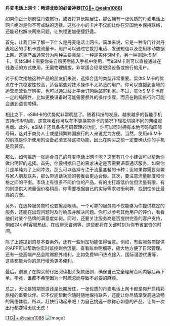 **丹麦电话上网卡：畅游北欧的必备神器[[TG💪+ @esim1088](https://t.me/s/esim1088)]**

如果你正计划前往丹麦旅行，或者打算长期居住，那么拥有一张优质的丹麦电话上网卡绝对是你不可或缺的选择。这张小小的卡片不仅能让你在异国他乡保持联络，还能轻松解决网络问题，让旅程更加便捷舒适。

首先，让我们来了解一下什么是丹麦电话上网卡。简单来说，它是一种专门针对丹麦地区的手机卡或流量卡，用户可以通过它拨打电话、发送短信以及使用移动数据上网。这类产品通常分为两种主要类型：一种是实体SIM卡，另一种则是eSIM卡。实体SIM卡需要你亲自购买后插入手机中使用，而eSIM卡则可以直接通过在线激活的方式使用，无需物理插拔，非常适合经常更换设备或旅行的用户。

对于初次接触这种产品的朋友们来说，选择合适的类型非常重要。实体SIM卡的优点在于其稳定性较高，适合那些对技术操作不太熟悉的用户。你可以直接到当地的运营商营业厅购买，也可以通过线上平台订购后邮寄到家。不过，实体SIM卡也有一定的局限性，比如更换设备时可能需要额外的操作步骤，而且在跨国旅行时可能会遇到语言障碍。

相比之下，eSIM卡的优势就非常明显了。随着科技的发展，越来越多的智能手机支持eSIM功能，这意味着你可以在不更换实体卡的情况下轻松切换不同的网络服务商。此外，eSIM卡还具备多号码管理的功能，你可以同时拥有本地号码和国际号码，这对于商务人士或是频繁跨国旅行的人来说尤为方便。当然，使用eSIM卡的前提是你所使用的设备必须支持这项功能，因此在购买之前一定要确认你的手机是否兼容。

那么，如何挑选一张适合自己的丹麦电话上网卡呢？这里有几个小建议可以帮助你做出明智的选择。首先，你要根据自己的需求决定是否需要语音通话服务。如果你只是单纯为了上网冲浪，那么可以选择专注于流量套餐的卡种；但如果你需要频繁与家人朋友联系，那么带通话功能的套餐会更适合你。其次，要注意流量额度和价格之间的平衡。市场上有很多不同价位的产品，有的主打超低价位但流量有限，有的则提供大流量但价格稍高。你需要根据自己的实际需求权衡利弊，找到性价比最高的方案。

另外，在选择服务商时也要擦亮眼睛。一个可靠的服务商不仅能够为你提供稳定的服务，还能在出现问题时及时响应并解决问题。你可以参考其他用户的评价，看看他们对某个品牌的满意度如何。同时，还要关注服务商是否提供完善的客户支持，例如24小时客服热线、在线聊天咨询等，这些都将在关键时刻为你节省宝贵的时间。

除了上述提到的基本要素外，还有一些附加功能值得留意。例如，有些服务商提供的APP可以帮助你实时监控剩余流量、查看账单明细等，极大地方便了日常管理。还有一些高端产品会附赠额外福利，比如免费WiFi热点接入、国际漫游优惠等，这些都能为你的旅行增添更多便利。

最后，别忘了在购买前仔细阅读相关条款细则，确保自己完全理解合同内容后再下单。毕竟，谁都不希望因为一时疏忽而导致不必要的麻烦。

总之，无论是短期旅游还是长期居住，一张优质的丹麦电话上网卡都是你开启精彩旅程的重要伙伴。它不仅能帮助你随时随地保持联系，还能让你尽情享受高速流畅的网络体验。所以，赶快行动起来吧！为自己挑选一款称心如意的产品，让每一次出行都变得无忧无虑！

[[TG💪+ @esim1088](https://t.me/s/esim1088) ![Image](https://i.postimg.cc/4NQfJmqS/Snipaste-2025-05-13-00-14-12.png)]